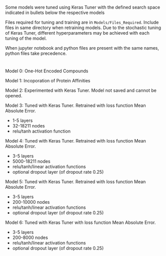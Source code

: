 Some models were tuned using Keras Tuner with the defined search space indicated in bullets below the respective models

Files required for tuning and training are in `Models/Files_Required`. Include files in same directory when retraining models. Due to the stochastic tuning of Keras Tuner, different hyperparameters may be achieved with each tuning of the model.

When jupyter notebook and python files are present with the same names, python files take precedence.

#

Model 0: One-Hot Encoded Compounds

Model 1: Incoporation of Protein Affinities

Model 2: Experimented with Keras Tuner. Model not saved and cannot be opened.

Model 3: Tuned with Keras Tuner. Retrained with loss function Mean Absolute Error.
- 1-5 layers
- 32-18211 nodes
- relu/tanh activation function
  
Model 4: Tuned with Keras Tuner. Retrained with loss function Mean Absolute Error.
- 3-5 layers
- 5000-18211 nodes
- relu/tanh/linear activation functions
- optional dropout layer (of dropout rate 0.25)

Model 5: Tuned with Keras Tuner. Retrained with loss function Mean Absolute Error.
- 3-5 layers
- 200-10000 nodes
- relu/tanh/linear activation functions
- optional dropout layer (of dropout rate 0.25)

Model 6: Tuned with Keras Tuner with loss function Mean Absolute Error.
- 3-5 layers
- 200-8000 nodes
- relu/tanh/linear activation functions
- optional dropout layer (of dropout rate 0.25)
